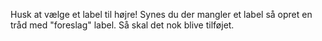 Husk at vælge et label til højre! Synes du der mangler et label så opret en tråd
med "foreslag" label. Så skal det nok blive tilføjet.

